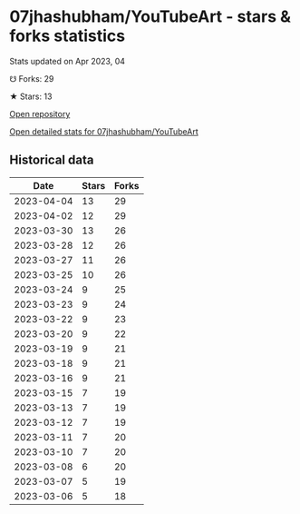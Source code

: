 # 07jhashubham/YouTubeArt - stars & forks statistics

Stats updated on Apr 2023, 04

☋ Forks: 29

★ Stars: 13

[Open repository](https://github.com/07jhashubham/YouTubeArt)

[Open detailed stats for 07jhashubham/YouTubeArt](https://reviewgithub.com/rep/07jhashubham/YouTubeArt)

## Historical data
| Date | Stars | Forks |
|------|-------|-------|
| 2023-04-04 | 13 | 29 | 
| 2023-04-02 | 12 | 29 | 
| 2023-03-30 | 13 | 26 | 
| 2023-03-28 | 12 | 26 | 
| 2023-03-27 | 11 | 26 | 
| 2023-03-25 | 10 | 26 | 
| 2023-03-24 | 9 | 25 | 
| 2023-03-23 | 9 | 24 | 
| 2023-03-22 | 9 | 23 | 
| 2023-03-20 | 9 | 22 | 
| 2023-03-19 | 9 | 21 | 
| 2023-03-18 | 9 | 21 | 
| 2023-03-16 | 9 | 21 | 
| 2023-03-15 | 7 | 19 | 
| 2023-03-13 | 7 | 19 | 
| 2023-03-12 | 7 | 19 | 
| 2023-03-11 | 7 | 20 | 
| 2023-03-10 | 7 | 20 | 
| 2023-03-08 | 6 | 20 | 
| 2023-03-07 | 5 | 19 | 
| 2023-03-06 | 5 | 18 | 

